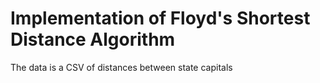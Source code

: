 # Implementation of Floyd's Shortest Distance Algorithm

The data is a CSV of distances between state capitals